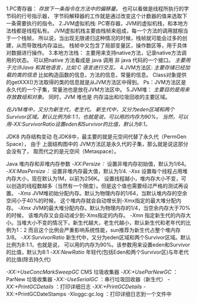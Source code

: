 1.PC寄存器：
    _存放下一条指令在方法中的偏移量。_
    也可以看做是线程所执行的字节码的行号指示器，
    字节码解释器的工作就是通过改变这个计数器的值来选取下一条需要执行的指令。
2.JVM虚拟机栈:
    PC寄存器，JVM的虚拟机栈，和本地方法栈都是线程私有。
    JVM虚拟机栈主要由栈帧来组成，每一个方法的调用就相当于一个栈帧，
    所以说，当出现无限递归这种情况的时候，栈帧就可能会过多的创建，从而导致栈内存溢出。
    栈帧中又包含了局部变量区，操作数区等，用于具体对数据进行操作。
3.本地方法栈：
    主要用来支持native方法，记录native方法调用的状态。
    可以把native 方法看成是 java 调用 非 java 代码的一个接口。
    _主要用于允许Java 和其他语言，比如 C 语言进行交互。_
4.JVM方法区:
    _主要存储已经加载的类的信息_
    比如构造函数的信息，方法的信息，常量的信息。
    Class对象提供的getXXX()方法取得的类的信息就是从JVM方法区中得到。
    Ps：JVM方法区是永久代的一个子集，常量池也是放在JVM方法区中。
5.JVM堆：
    _主要目的是用来存放数组和对象。_
    同时，JVM 堆也是 内存溢出和垃圾回收的主要区域。

_在JVM堆中，又分为新生代，老生代。_
_新生代中，又分为eden区域和两个Survivor区域。默认比例为8:1:1，也就是说，可以用的内存为90%。
当然，可以用-XX:SurvivorRatio设置eden和Survivor的比值，默认为8:1。_

JDK8 内存结构变动
在JDK8中，最主要的就是元空间代替了永久代（PermGen Space），
由于 上面结构图中的 JVM方法区是永久代的子集，那么就是说这部分会没有了，
取而代之的是元空间（Metaspace）。



Java 堆内存和非堆内存参数
_-XX:Persize：_ 设置非堆内存初始值，默认为1/64。
_-XX:MaxPersize：_ 设置非堆内存最大值，默认为1/4.
_-Xss_ 设置每个线程占用堆内存大小，现在默认为1M，以前为256K。
设置线程越小，堆内存大小不变，可以创造的线程数越多（当然有一个限度）。但是这个值也需要经过严格的测试再设置。
_-Xms_ JVM堆初始分配内存。默认为物理内存的1/64，当默认堆内存的空余空间小于40%的时候，
这个堆内存就会自动增长到-Xmx指定的最大堆分配内存。
_-Xmx_ JVM的最大堆分配内存。默认为物理内存的1/4，当空余内存大于70%的时候，
该堆内存又会自动减少到-Xms指定的内存。
_-Xmn_ 指定新生代的内存大小。当堆大小不变的情况下，新生代越大，老生代越小，默认新生代和老年代的比例为1：2
而且这个比例会严重影响系统性能，sun推荐为新生代占整个堆内存3/8。
_-XX:SurvivorRatio_ 新生代中，又分为eden区域和两个Survivor区域。默认比例为8:1:1，也就是说，
可以用的内存为90%。该参数用来设置eden和Survivor的比值，默认为8:1
_-XX:NewRatio_ 年轻代(包括Eden和两个Survivor区)与年老代的比值(除去持久代)


_-XX:+UseConcMarkSweepGC_ CMS 垃圾收集器
_-XX:+UseParNewGC_ ：ParNew 垃圾收集器
_-XX:-UseSerialGC_ ：串行垃圾回收器（新生代）
_-XX:+PrintGCDetails_ ：打印详细日志
_-XX:+PrintGCDetails_ -XX:+PrintGCDateStamps -Xloggc:gc.log ：打印详细日志到一个文件中







